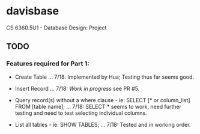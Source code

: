 # davisbase
CS 6360.5U1 - Database Design: Project 

## TODO
### Features required for Part 1:
* Create Table
... 7/18: Implemented by Hua; Testing thus far seems good.

* Insert Record 
... 7/18: _Work in progress_ see PR #5.

* Query record(s) without a where clause - ie: SELECT [* or column_list] FROM [table name];
... 7/18: SELECT * seems to work, need further testing and need to test selecting individual columns.

* List all tables - ie: SHOW TABLES;
... 7/18: Tested and in working order.
